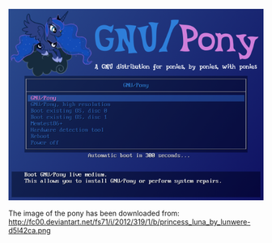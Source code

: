 ![Preview](https://github.com/GNU-Pony/artwork/blob/master/SYSLINUX/vesamenu/4:3/luna+cloud/preview.png)

The image of the pony has been downloaded from:
    http://fc00.deviantart.net/fs71/i/2012/319/1/b/princess_luna_by_lunwere-d5l42ca.png

